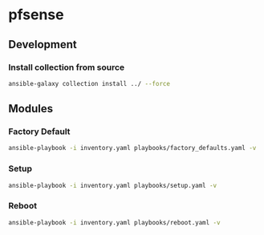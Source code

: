 # pfsense

## Development

### Install collection from source
```bash
ansible-galaxy collection install ../ --force
```

## Modules

### Factory Default
```bash
ansible-playbook -i inventory.yaml playbooks/factory_defaults.yaml -v
```

### Setup
```bash
ansible-playbook -i inventory.yaml playbooks/setup.yaml -v
```

### Reboot
```bash
ansible-playbook -i inventory.yaml playbooks/reboot.yaml -v
```
